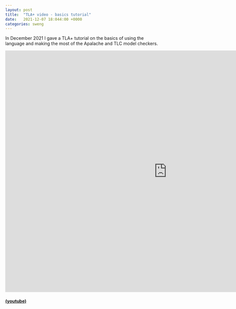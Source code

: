 ```yaml
---
layout: post
title:  "TLA+ video - basics tutorial"
date:   2021-12-07 18:044:00 +0000
categories: sweng
---
```


In December 2021 I gave a TLA+ tutorial on the basics of using the language and making the most of the Apalache and TLC model checkers.

<iframe width="1024" height="768" src="https://youtu.be/peKYddIvCIs" frameborder="0" allowfullscreen></iframe>

#### [(youtube)](https://youtu.be/peKYddIvCIs)
